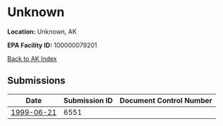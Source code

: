 # Unknown

**Location:** Unknown, AK

**EPA Facility ID:** 100000079201

[Back to AK Index](../../index.md)

## Submissions

| Date | Submission ID | Document Control Number |
|------|--------------|-------------------------|
| [1999-06-21](submissions/6551.md) | 6551 |  |
